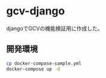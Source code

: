 # gcv-django
djangoでGCVの機能検証用に作成した。

## 開発環境

```sh
cp docker-compose-sample.yml
docker-compose up -d
```
